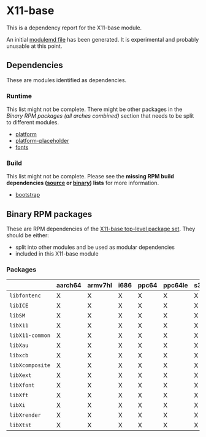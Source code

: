 # X11-base
This is a dependency report for the X11-base module.

An initial [modulemd file](X11-base.yaml) has been generated. It is experimental and probably unusable at this point.
## Dependencies
These are modules identified as dependencies.
### Runtime
This list might not be complete. There might be other packages in the *Binary RPM packages (all arches combined)* section that needs to be split to different modules.
* [platform](../platform)
* [platform-placeholder](../platform-placeholder)
* [fonts](../fonts)
### Build
This list might not be complete.
Please see the **missing RPM build dependencies ([source](all/buildtime-source-packages-short.txt) or [binary](all/buildtime-binary-packages-short.txt)) lists** for more information.
* [bootstrap](../bootstrap)
## Binary RPM packages
These are RPM dependencies of the [X11-base top-level package set](X11-base.csv). They should be either:
* split into other modules and be used as modular dependencies
* included in this X11-base module
### Packages
| |aarch64 |armv7hl |i686 |ppc64 |ppc64le |s390x |x86_64 |
|---|---|---|---|---|---|---|---|
| `libfontenc` | X | X | X | X | X | X | X |
| `libICE` | X | X | X | X | X | X | X |
| `libSM` | X | X | X | X | X | X | X |
| `libX11` | X | X | X | X | X | X | X |
| `libX11-common` | X | X | X | X | X | X | X |
| `libXau` | X | X | X | X | X | X | X |
| `libxcb` | X | X | X | X | X | X | X |
| `libXcomposite` | X | X | X | X | X | X | X |
| `libXext` | X | X | X | X | X | X | X |
| `libXfont` | X | X | X | X | X | X | X |
| `libXft` | X | X | X | X | X | X | X |
| `libXi` | X | X | X | X | X | X | X |
| `libXrender` | X | X | X | X | X | X | X |
| `libXtst` | X | X | X | X | X | X | X |
